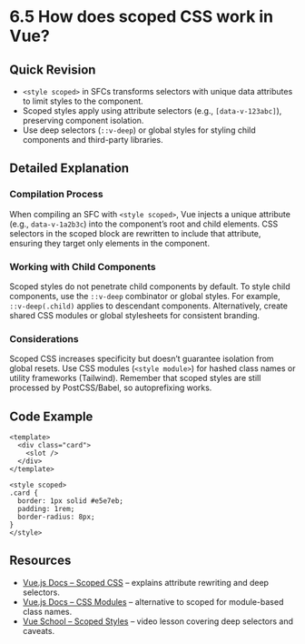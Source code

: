 # 6.5 How does scoped CSS work in Vue?

## Quick Revision
- `<style scoped>` in SFCs transforms selectors with unique data attributes to limit styles to the component.
- Scoped styles apply using attribute selectors (e.g., `[data-v-123abc]`), preserving component isolation.
- Use deep selectors (`::v-deep`) or global styles for styling child components and third-party libraries.

## Detailed Explanation
### Compilation Process
When compiling an SFC with `<style scoped>`, Vue injects a unique attribute (e.g., `data-v-1a2b3c`) into the component’s root and child elements. CSS selectors in the scoped block are rewritten to include that attribute, ensuring they target only elements in the component.

### Working with Child Components
Scoped styles do not penetrate child components by default. To style child components, use the `::v-deep` combinator or global styles. For example, `::v-deep(.child)` applies to descendant components. Alternatively, create shared CSS modules or global stylesheets for consistent branding.

### Considerations
Scoped CSS increases specificity but doesn’t guarantee isolation from global resets. Use CSS modules (`<style module>`) for hashed class names or utility frameworks (Tailwind). Remember that scoped styles are still processed by PostCSS/Babel, so autoprefixing works.

## Code Example
```vue
<template>
  <div class="card">
    <slot />
  </div>
</template>

<style scoped>
.card {
  border: 1px solid #e5e7eb;
  padding: 1rem;
  border-radius: 8px;
}
</style>
```

## Resources
- [Vue.js Docs – Scoped CSS](https://vuejs.org/api/sfc-css-features.html#scoped-css) – explains attribute rewriting and deep selectors.
- [Vue.js Docs – CSS Modules](https://vuejs.org/api/sfc-css-features.html#css-modules) – alternative to scoped for module-based class names.
- [Vue School – Scoped Styles](https://vueschool.io/lessons/scoped-styles-in-vue-js) – video lesson covering deep selectors and caveats.

